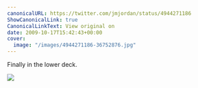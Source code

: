 ```yaml
---
canonicalURL: https://twitter.com/jmjordan/status/4944271186
ShowCanonicalLink: true
CanonicalLinkText: View original on
date: 2009-10-17T15:42:43+00:00
cover:
  image: "/images/4944271186-36752876.jpg"
---
```

Finally in the lower deck.

![](/images/4944271186-36752876.jpg)